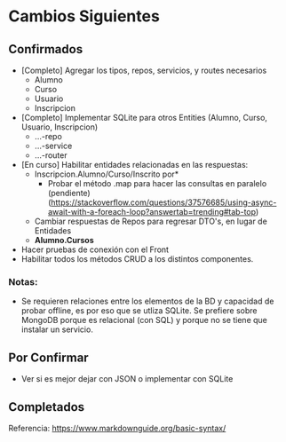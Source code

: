 # Cambios Siguientes

## Confirmados
- [Completo] Agregar los tipos, repos, servicios, y routes necesarios
    - Alumno
    - Curso
    - Usuario
    - Inscripcion
- [Completo] Implementar SQLite para otros Entities (Alumno, Curso, Usuario, Inscripcion)
    - ...-repo
    - ...-service
    - ...-router
- [En curso] Habilitar entidades relacionadas en las respuestas:
    - Inscripcion.Alumno/Curso/Inscrito por*
        - Probar el método .map para hacer las consultas en paralelo (pendiente)(https://stackoverflow.com/questions/37576685/using-async-await-with-a-foreach-loop?answertab=trending#tab-top)
    - Cambiar respuestas de Repos para regresar DTO's, en lugar de Entidades
    - **Alumno.Cursos**
- Hacer pruebas de conexión con el Front
- Habilitar todos los métodos CRUD a los distintos componentes.

### Notas:
- Se requieren relaciones entre los elementos de la BD y capacidad de probar offline, es por eso que se utliza SQLite. Se prefiere sobre MongoDB porque es relacional (con SQL) y porque no se tiene que instalar un servicio.


## Por Confirmar
- Ver si es mejor dejar con JSON o implementar con SQLite

## Completados


Referencia:
https://www.markdownguide.org/basic-syntax/